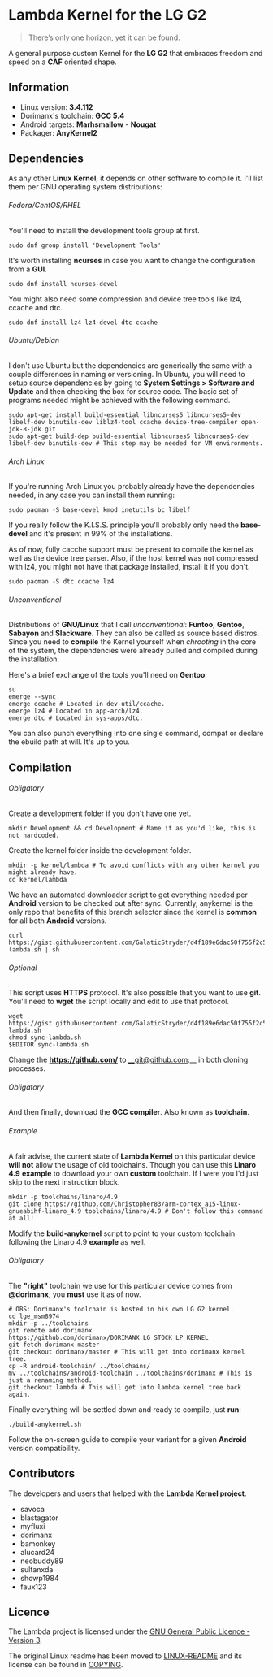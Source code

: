 Lambda Kernel for the LG G2
==========================

> There’s only one horizon, yet it can be found.

A general purpose custom Kernel for the **LG G2** that embraces freedom and speed on a **CAF** oriented shape.

Information
-------------------------

- Linux version: **3.4.112**
- Dorimanx's toolchain: **GCC 5.4**
- Android targets: **Marhsmallow** - **Nougat**
- Packager: **AnyKernel2**

Dependencies
-------------------------

As any other **Linux Kernel**, it depends on other software to compile it. I'll list them per GNU operating system distributions:

###### Fedora/CentOS/RHEL

You'll need to install the development tools group at first.

	sudo dnf group install 'Development Tools'

It's worth installing **ncurses** in case you want to change the configuration from a **GUI**.

	sudo dnf install ncurses-devel

You might also need some compression and device tree tools like lz4, ccache and dtc.

	sudo dnf install lz4 lz4-devel dtc ccache

###### Ubuntu/Debian

I don't use Ubuntu but the dependencies are generically the same with a couple differences in naming or versioning. In Ubuntu, you will need to setup source dependencies by going to **System Settings > Software and Update** and then checking the box for source code. The basic set of programs needed might be achieved with the following command.

	sudo apt-get install build-essential libncurses5 libncurses5-dev libelf-dev binutils-dev liblz4-tool ccache device-tree-compiler open-jdk-8-jdk git
	sudo apt-get build-dep build-essential libncurses5 libncurses5-dev libelf-dev binutils-dev # This step may be needed for VM environments.
	
###### Arch Linux

If you're running Arch Linux you probably already have the dependencies needed, in any case you can install them running:

	sudo pacman -S base-devel kmod inetutils bc libelf

If you really follow the K.I.S.S. principle you'll probably only need the **base-devel** and it's present in 99% of the installations.

As of now, fully cacche support must be present to compile the kernel as well as the device tree parser. Also, if the host kernel was not compressed with lz4, you might not have that package installed, install it if you don't.

	sudo pacman -S dtc ccache lz4

###### Unconventional

Distributions of **GNU/Linux** that I call _unconventional_: **Funtoo**, **Gentoo**, **Sabayon** and **Slackware**. They can also be called as source based distros.
Since you need to **compile** the Kernel yourself when _chrooting_ in the core of the system, the dependencies were already pulled and compiled during the installation.

Here's a brief exchange of the tools you'll need on **Gentoo**:

	su
	emerge --sync
	emerge ccache # Located in dev-util/ccache.
	emerge lz4 # Located in app-arch/lz4.
	emerge dtc # Located in sys-apps/dtc.

You can also punch everything into one single command, compat or declare the ebuild path at will. It's up to you.

Compilation
-------------------------

###### Obligatory

Create a development folder if you don't have one yet.

	mkdir Development && cd Development # Name it as you'd like, this is not hardcoded.

Create the kernel folder inside the development folder.

	mkdir -p kernel/lambda # To avoid conflicts with any other kernel you might already have.
	cd kernel/lambda

We have an automated downloader script to get everything needed per **Android** version to be checked out after sync. Currently, anykernel is the only repo that benefits of this branch selector since the kernel is **common** for all both **Android** versions.

	curl https://gist.githubusercontent.com/GalaticStryder/d4f189e6dac50f755f2c5e1e7dcdad92/raw/886ff1cc57a0f19b7af71a22e3d14861ad394be0/sync-lambda.sh | sh

###### Optional

This script uses **HTTPS** protocol. It's also possible that you want to use **git**. You'll need to **wget** the script locally and edit to use that protocol.

	wget https://gist.githubusercontent.com/GalaticStryder/d4f189e6dac50f755f2c5e1e7dcdad92/raw/886ff1cc57a0f19b7af71a22e3d14861ad394be0/sync-lambda.sh
	chmod sync-lambda.sh
	$EDITOR sync-lambda.sh

Change the __https://github.com/__ to __git@github.com:__ in both cloning processes.

###### Obligatory

And then finally, download the **GCC compiler**. Also known as **toolchain**.

###### Example

A fair advise, the current state of **Lambda Kernel** on this particular device **will not** allow the usage of old toolchains. Though you can use this **Linaro 4.9** __example__ to download your own **custom** toolchain. If I were you I'd just skip to the next instruction block.

	mkdir -p toolchains/linaro/4.9
	git clone https://github.com/Christopher83/arm-cortex_a15-linux-gnueabihf-linaro_4.9 toolchains/linaro/4.9 # Don't follow this command at all!

Modify the **build-anykernel** script to point to your custom toolchain following the Linaro 4.9 **example** as well.

###### Obligatory

The **"right"** toolchain we use for this particular device comes from **@dorimanx**, you **must** use it as of now.

	# OBS: Dorimanx's toolchain is hosted in his own LG G2 kernel.
	cd lge_msm8974
	mkdir -p ../toolchains
	git remote add dorimanx https://github.com/dorimanx/DORIMANX_LG_STOCK_LP_KERNEL
	git fetch dorimanx master
	git checkout dorimanx/master # This will get into dorimanx kernel tree.
	cp -R android-toolchain/ ../toolchains/
	mv ../toolchains/android-toolchain ../toolchains/dorimanx # This is just a renaming method.
	git checkout lambda # This will get into lambda kernel tree back again.

Finally everything will be settled down and ready to compile, just **run**:

	./build-anykernel.sh

Follow the on-screen guide to compile your variant for a given **Android** version compatibility.

Contributors
-------------------------

The developers and users that helped with the __**Lambda Kernel project**__.

- savoca
- blastagator
- myfluxi
- dorimanx
- bamonkey
- alucard24
- neobuddy89
- sultanxda
- showp1984
- faux123

Licence
-------------------------

The Lambda project is licensed under the [GNU General Public Licence - Version 3](gpl-3.0.md).

The original Linux readme has been moved to [LINUX-README](LINUX-README) and its license can be found in [COPYING](COPYING).
